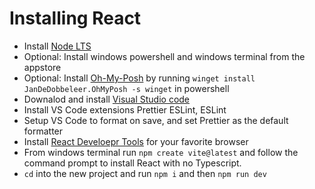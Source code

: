 # Installing React

- Install [Node LTS](https://nodejs.org/en/download/)
- Optional: Install windows powershell and windows terminal from the appstore
- Optional: Install [Oh-My-Posh](https://ohmyposh.dev/docs/installation/windows) by running `winget install JanDeDobbeleer.OhMyPosh -s winget` in powershell
- Downalod and install [Visual Studio code](https://code.visualstudio.com/download)
- Install VS Code extensions Prettier ESLint, ESLint
- Setup VS Code to format on save, and set Prettier as the default formatter
- Install [React Develoepr Tools](https://react.dev/learn/react-developer-tools) for your favorite browser
- From windows terminal run `npm create vite@latest` and follow the command prompt to install React with no Typescript.
- `cd` into the new project and run `npm i` and then `npm run dev`
